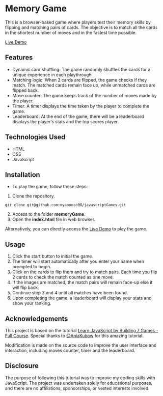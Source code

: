 # Memory Game
This is a browser-based game where players test their memory skills by flipping and matching pairs of cards. The objective is to match all the cards in the shortest number of moves and in the fastest time possible.

[Live Demo]()

## Features
- Dynamic card shuffling: The game randomly shuffles the cards for a unique experience in each playthrough.
- Matching logic: When 2 cards are flipped, the game checks if they match. The matched cards remain face up, while unmatched cards are flipped back.
- Move counter: The game keeps track of the number of moves made by the player.
- Timer: A timer displays the time taken by the player to complete the game.
- Leaderboard: At the end of the game, there will be a leaderboard displays the player's stats and the top scores player.

## Technologies Used
- HTML
- CSS
- JavaScript

## Installation 
- To play the game, follow these steps:
1. Clone the repository.
```
git clone git@github.com:myaooooo98/javascriptGames.git
```
2. Access to the folder **memoryGame**.
3. Open the **index.html** file in web browser.


Alternatively, you can directly access the [Live Demo]() to play the game.

## Usage
1. Click the start button to initial the game.
2. The timer will start automatically after you enter your name when prompted to begin.
3. Click on the cards to flip them and try to match pairs. Each time you flip 2 cards to check the match counted as one move.
4. If the images are matched, the match pairs will remain face-up else it will flip back.
5. Continue step *3* and *4* until all matches have been found.
6. Upon completing the game, a leaderboard will display your stats and show your ranking.

## Acknowledgements
This project is based on the tutorial [Learn JavaScript by Building 7 Games - Full Course](https://www.youtube.com/watch?v=ec8vSKJuZTk&t=3824s). Special thanks to [@AniaKubow](https://www.youtube.com/aniakubow) for this amazing tutorial.

Modification is made on the source code to improve the user interface and interaction, including moves counter, timer and the leaderboard.

## Disclosure
The purpose of following this tutorial was to improve my coding skills with JavaScript. The project was undertaken solely for educational purposes, and there are no affiliations, sponsorships, or vested interests involved.